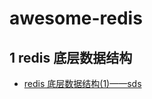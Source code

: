 # awesome-redis

## 1 redis 底层数据结构
* [redis 底层数据结构(1)——sds](https://github.com/wxdyhj/awesome-redis/blob/master/redis_data_struct/01_sds.md)
